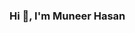 ### Hi 👋, I'm Muneer Hasan
<!--
**muneerhassan55/muneerhassan55** is a ✨ _special_ ✨ repository because its `README.md` (this file) appears on your GitHub profile.

Here are some ideas to get you started:

- 🔭 I’m currently working on eccomerece app
- 🌱 I’m currently learning Data science
- 📫 How to reach me: muneerhassan5544@gmail.com





